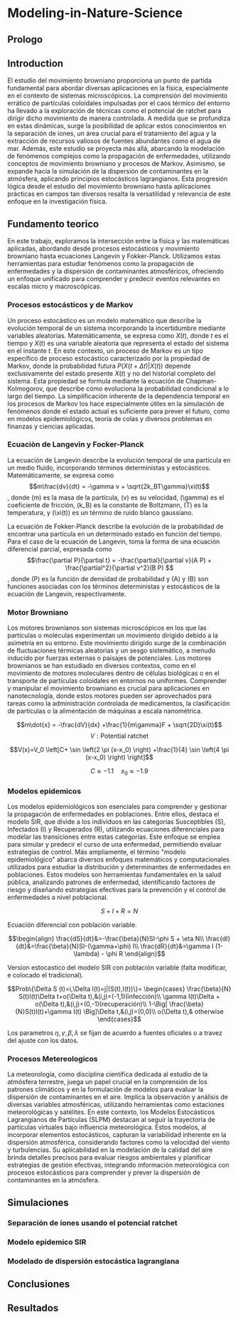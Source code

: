 # Modeling-in-Nature-Science

## Prologo

## Introduction
El estudio del movimiento browniano proporciona un punto de partida fundamental para abordar diversas aplicaciones en la física, especialmente en el contexto de sistemas microscópicos. La comprensión del movimiento errático de partículas coloidales impulsadas por el caos térmico del entorno ha llevado a la exploración de técnicas como el potencial de ratchet para dirigir dicho movimiento de manera controlada. A medida que se profundiza en estas dinámicas, surge la posibilidad de aplicar estos conocimientos en la separación de iones, un área crucial para el tratamiento del agua y la extracción de recursos valiosos de fuentes abundantes como el agua de mar. Además, este estudio se proyecta más allá, abarcando la modelación de fenómenos complejos como la propagación de enfermedades, utilizando conceptos de movimiento browniano y procesos de Markov. Asimismo, se expande hacia la simulación de la dispersión de contaminantes en la atmósfera, aplicando principios estocásticos lagrangianos. Esta progresión lógica desde el estudio del movimiento browniano hasta aplicaciones prácticas en campos tan diversos resalta la versatilidad y relevancia de este enfoque en la investigación física.

## Fundamento teorico
En este trabajo, exploramos la intersección entre la física y las matemáticas aplicadas, abordando desde procesos estocásticos y movimiento browniano hasta ecuaciones Langevin y Fokker-Planck. Utilizamos estas herramientas para estudiar fenómenos como la propagación de enfermedades y la dispersión de contaminantes atmosféricos, ofreciendo un enfoque unificado para comprender y predecir eventos relevantes en escalas micro y macroscópicas.

### Procesos estocásticos y de Markov
Un proceso estocástico es un modelo matemático que describe la evolución temporal de un sistema incorporando la incertidumbre mediante variables aleatorias. Matemáticamente, se expresa como $X(t)$, donde $t$ es el tiempo y $X(t)$ es una variable aleatoria que representa el estado del sistema en el instante $t$. En este contexto, un proceso de Markov es un tipo específico de proceso estocástico caracterizado por la propiedad de Markov, donde la probabilidad futura $P(X(t + \Delta t) | X(t))$ depende exclusivamente del estado presente $X(t)$ y no del historial completo del sistema. Esta propiedad se formula mediante la ecuación de Chapman-Kolmogorov, que describe cómo evoluciona la probabilidad condicional a lo largo del tiempo. La simplificación inherente de la dependencia temporal en los procesos de Markov los hace especialmente útiles en la simulación de fenómenos donde el estado actual es suficiente para prever el futuro, como en modelos epidemiológicos, teoría de colas y diversos problemas en finanzas y ciencias aplicadas.

### Ecuaciòn de Langevin y Focker-Planck
La ecuación de Langevin describe la evolución temporal de una partícula en un medio fluido, incorporando términos deterministas y estocásticos. Matemáticamente, se expresa como 
$$m\frac{dv}{dt} = -\gamma v + \sqrt{2k_BT\gamma}\xi(t)$$
, donde \(m\) es la masa de la partícula, \(v\) es su velocidad, \(\gamma\) es el coeficiente de fricción, \(k_B\) es la constante de Boltzmann, \(T\) es la temperatura, y \(\xi(t)\) es un término de ruido blanco gaussiano.

La ecuación de Fokker-Planck describe la evolución de la probabilidad de encontrar una partícula en un determinado estado en función del tiempo. Para el caso de la ecuación de Langevin, toma la forma de una ecuación diferencial parcial, expresada como 
$$\frac{\partial P}{\partial t} = -\frac{\partial}{\partial v}(A P) + \frac{\partial^2}{\partial v^2}(B P)
$$
, donde \(P\) es la función de densidad de probabilidad y \(A\) y \(B\) son funciones asociadas con los términos deterministas y estocásticos de la ecuación de Langevin, respectivamente.

### Motor Browniano
Los motores brownianos son sistemas microscópicos en los que las partículas o moléculas experimentan un movimiento dirigido debido a la asimetría en su entorno. Este movimiento dirigido surge de la combinación de fluctuaciones térmicas aleatorias y un sesgo sistemático, a menudo inducido por fuerzas externas o paisajes de potenciales. Los motores brownianos se han estudiado en diversos contextos, como en el movimiento de motores moleculares dentro de células biológicas o en el transporte de partículas coloidales en entornos no uniformes. Comprender y manipular el movimiento browniano es crucial para aplicaciones en nanotecnología, donde estos motores pueden ser aprovechados para tareas como la administración controlada de medicamentos, la clasificación de partículas o la alimentación de máquinas a escala nanométrica.

$$m\dot{x} = -\frac{dV}{dx} +\frac{1}{m\gamma}F + \sqrt{2D}\xi(t)$$
$$V:\text{Potential ratchet}$$

    
$$V(x)=V_0 \left[C+ \sin \left(2 \pi (x-x_0)  \right) +\frac{1}{4} \sin \left(4 \pi (x-x_0) \right) \right]$$


$$C\approx -1.1 \quad x_0 \approx -1.9$$

### Modelos epidemicos
Los modelos epidemiológicos son esenciales para comprender y gestionar la propagación de enfermedades en poblaciones. Entre ellos, destaca el modelo SIR, que divide a los individuos en las categorías Susceptibles (S), Infectados (I) y Recuperados (R), utilizando ecuaciones diferenciales para modelar las transiciones entre estas categorías. Este enfoque se emplea para simular y predecir el curso de una enfermedad, permitiendo evaluar estrategias de control. Más ampliamente, el término "modelo epidemiológico" abarca diversos enfoques matemáticos y computacionales utilizados para estudiar la distribución y determinantes de enfermedades en poblaciones. Estos modelos son herramientas fundamentales en la salud pública, analizando patrones de enfermedad, identificando factores de riesgo y diseñando estrategias efectivas para la prevención y el control de enfermedades a nivel poblacional.

$$S+I+R=N$$
<!--
$$\begin{align}
\frac{dS}{dt}&=-\frac{\beta}{N}SI\\
\frac{dI}{dt}&=\frac{\beta}{N}SI-\gamma I\\
\frac{dR}{dt}&=\gamma I
\end{align}$$
-->

Ecuación diferencial con población variable.

$$\begin{align}
\frac{dS}{dt}&=-\frac{\beta}{N}SI-\phi S + \eta N\\
\frac{dI}{dt}&=\frac{\beta}{N}SI-(\gamma+\phi) I\\
\frac{dR}{dt}&=\gamma I (1-\lambda) - \phi R
\end{align}$$

Version estocastico del modelo SIR con población variable (falta modificar, e colocado el tradicional).

$$Prob\{\Delta S (t)=i,\Delta I(t)=j|(S(t),I(t))\}=
	\begin{cases}
		\frac{\beta}{N} S(t)I(t)\Delta t+o(\Delta t),&(i,j)=(-1,1)(infección)\\
		\gamma I(t)\Delta + o(\Delta t),&(i,j)=(0,-1)(recuperación)\\
		1-\Big[ \frac{\beta}{N}S(t)I(t)+\gamma I(t) \Big]\Delta t,&(i,j)=(0,0)\\
		o(\Delta t),& otherwise 	
	\end{cases}$$

Los parametros $\eta, \gamma, \beta, \lambda$ se fijan de acuerdo a fuentes oficiales o a travez del ajuste con los datos.

### Procesos Metereologicos
La meteorología, como disciplina científica dedicada al estudio de la atmósfera terrestre, juega un papel crucial en la comprensión de los patrones climáticos y en la formulación de modelos para evaluar la dispersión de contaminantes en el aire. Implica la observación y análisis de diversas variables atmosféricas, utilizando herramientas como estaciones meteorológicas y satélites. En este contexto, los Modelos Estocásticos Lagrangianos de Partículas (SLPM) destacan al seguir la trayectoria de partículas virtuales bajo influencia meteorológica. Estos modelos, al incorporar elementos estocásticos, capturan la variabilidad inherente en la dispersión atmosférica, considerando factores como la velocidad del viento y turbulencias. Su aplicabilidad en la modelación de la calidad del aire brinda detalles precisos para evaluar riesgos ambientales y planificar estrategias de gestión efectivas, integrando información meteorológica con procesos estocásticos para comprender y prever la dispersión de contaminantes en la atmósfera.

$$$$

## Simulaciones

### Separación de iones usando el potencial ratchet
### Modelo epidemico SIR
### Modelado de dispersión estocástica lagrangiana

## Conclusiones

## Resultados